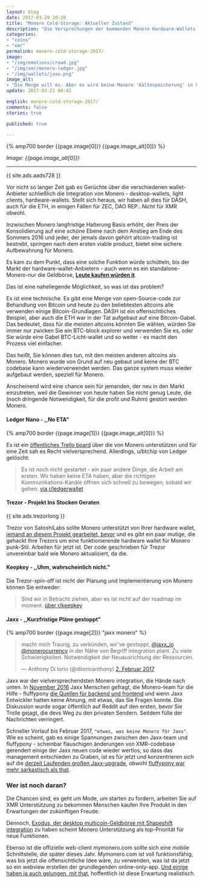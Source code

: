 ```yaml
---
layout: blog
date: 2017-03-20 20:20
title: "Monero Cold-Storage: Aktueller Zustand"
description: "Die Versprechungen der kommenden Monero Hardware-Wallets sind jetzt nur Versprechen."
categories:
- "coins"
- "xmr"
permalink: monero-cold-storage-2017/
image:
- "/img/emotions/crowd.jpg"
- "/img/xmr/monero-ledger.jpg"
- "/img/wallets/jaxx.png"
image_alt:
- "Die Menge will es. Aber es wird keine Monero 'Kältespeicherung' in kürzester Zeit sein, obwohl dieses einzelne Produkt einen neuen Führer auf dem Gebiet der Hardware-Geldbörsen machen könnte."
update: 2017-03-21 00:42

english: monero-cold-storage-2017/
comments: false
stories: true

published: true

---
```


{% amp700 border {{page.image[0]}} {{page.image_alt[0]}} %}

_Image: {{page.image_alt[0]}}_

________________________


{{ site.ads.aads728 }}

Vor nicht so langer Zeit gab es Gerüchte über die verschiedenen wallet-Anbieter schließlich die Integration von Monero - desktop-wallets, light clients, hardware-wallets. Stellt sich heraus, wir haben all dies für DASH, auch für die ETH, in einigen Fällen für ZEC, DAO REP...Nicht für XMR obwohl.

Inzwischen Monero langfristige Halterung Basis erhöht, der Preis der Konsolidierung auf eine schöne Ebene nach dem Anstieg am Ende des Sommers 2016 und jeder, der jemals davon gehört altcoin-trading ist bestrebt, springen nach dem ersten viable product, bietet eine sichere Aufbewahrung für Monero.

Es kam zu dem Punkt, dass eine solche Funktion würde schütteln, bis der Markt der hardware-wallet-Anbietern - auch wenn es ein standalone-Monero-nur die Geldbörse, **[Leute kaufen würden it](https://www.reddit.com/r/Monero/comments/5lf9ns/is_there_any_update_on_monero_support_for_the/)**.

Das ist eine naheliegende Möglichkeit, so was ist das problem?

Es ist eine technische. Es gibt eine Menge von open-Source-code zur Behandlung von Bitcoin und heute zu den beliebtesten altcoins alle verwenden einige Bitcoin-Grundlagen. DASH ist ein offensichtliches Beispiel, aber auch die ETH war in der Tat aufgebaut auf eine Bitcoin-Gabel. Das bedeutet, dass für die meisten altcoins könnten Sie wählen, würden Sie immer nur zwicken Sie ein BTC-block explorer und verwenden Sie es, oder Sie würde eine Gabel BTC-Licht-wallet und so weiter - es macht den Prozess viel einfacher.

Das heißt, Sie können dies tun, mit den meisten anderen altcoins als Monero. Monero wurde von Grund auf neu gebaut und keine der BTC codebase kann wiederverwendet werden. Das ganze system muss wieder aufgebaut werden, speziell für Monero.

Anscheinend wird eine chance sein für jemanden, der neu in den Markt einzutreten, weil die Gewinner von heute haben Sie nicht genug Leute, die (noch dringende Notwendigkeit, für die profit und Ruhm) gestört werden Monero.

#### Ledger Nano - ,,No ETA"

{% amp700 border {{page.image[1]}} {{page.image_alt[0]}} %}

Es ist ein [öffentliches Trello board](https://trello.com/c/wsK0myEm/52-monero-support) über die von Monero unterstützen und für eine Zeit sah es Recht vielversprechend. Allerdings, u/btchip von Ledger gelöscht:

> Es ist noch nicht gestartet - ein paar andere Dinge, die Arbeit am ersten. Wir haben keine ETA haben, aber die richtigen Kommunikations-Kanäle öffnen sich schnell zu bewegen, sobald wir gehen. [via r/ledgerwallet](https://www.reddit.com/r/Monero/comments/5lf9ns/is_there_any_update_on_monero_support_for_the/dbvmfo0/)


#### Trezor - Projekt Ins Stocken Geraten

<p>
{{ site.ads.trezorlong }}
</p>

Trezor von SatoshiLabs sollte Monero unterstützt von Ihrer hardware wallet, [jemand an diesem Projekt gearbeitet, bevor](https://www.altcointrading.net/monero-wallet/) und es gibt ein paar mutige, die gehackt Ihre Trezors um eine funktionierende hardware wallet für Monero punk-Stil. Arbeiten für jetzt ist. Der code geschrieben für Trezor unvereinbar bald wie Monero aktualisiert, da die.


#### Keepkey - ,,Uhm, wahrscheinlich nicht."

Die Trezor-spin-off ist nicht der Planung und Implementierung von Monero können Sie entweder:

> Sind wir in Betracht ziehen, aber es ist nicht auf der roadmap im moment. [ über r/keepkey](https://www.reddit.com/r/keepkey/comments/5m58vv/monero_support/dc1fkzx/)

#### Jaxx - ,,Kurzfristige Pläne gestoppt"

{% amp700 border {{page.image[2]}} "jaxx monero" %}

<blockquote class="twitter-tweet" data-lang="en-gb"><p lang="de" dir="ltr">macht mich Traurig, zu verkünden, wir&#39;ve gestoppt, <a href="https://twitter.com/jaxx_io">@jaxx_io</a> <a href="https://twitter.com/monerocurrency">@monerocurrency</a> in der Nähe von Begriff integration plant. Zu viele Schwierigkeiten. Notwendigkeit der Neuausrichtung der Ressourcen.</p>&mdash; Anthony Di Iorio (@diiorioanthony) <a href="https://twitter.com/diiorioanthony/status/826953622088982528">2. Februar 2017</a></blockquote>

Jaxx war der vielversprechendsten Monero integration, die Hände nach unten. In [November 2016]( http://decentral.ca/jaxx-monero-integration-update/) Jaxx Menschen gefragt, die Monero-team für die Hilfe - fluffypony [die Quellen für backend und frontend](https://www.reddit.com/r/Monero/comments/5dsqrf/jaxx_monero_integration_update_3/da73yrj) und wenn Jaxx Entwickler hatten keine Ahnung, mit etwas, das Sie Fragen konnte. Die Diskussion wurde sogar öffentlich auf Reddit auf den ersten, bevor Sie Trolle gejagt, die devs Weg zu den privaten Sendern. Seitdem fülle der Nachrichten verringert.

Schneller Vorlauf bis Februar 2017, `"etwas, was keine Monero für Jaxx"`. Wie es scheint, gab es einige Spannungen zwischen den Jaxx-team und fluffypony - scheinbar flauschigen änderungen von XMR-codebase gerendert einige der Jaxx neuen code wieder wertlos, so dass das management entschieden zu Graben, ist es für jetzt und konzentrieren sich auf die [derzeit Laufenden großen Jaxx-upgrade](https://twitter.com/diiorioanthony/status/842000749106237441), obwohl [fluffypony war mehr sarkastisch als that](https://www.reddit.com/r/Monero/comments/5rjll8/looks_like_monero_wont_be_in_jaxx_for_a_while/dd7yfo6/).

### Wer ist noch daran?

Die Chancen sind, es geht um Mode, um starten zu fordern, arbeiten Sie auf XMR Unterstützung zu bekommen Menschen kaufen Ihre Produkt in den Erwartungen der zukünftigen Freude.

Dennoch, [Exodus, der desktop multicoin-Geldbörse mit Shapeshift integration](https://www.exodus.io/) zu haben scheint Monero Unterstützung als top-Priorität für neue Funktionen.

Ebenso ist die offizielle web-client mymonero.com sollte sich eine mobile Schnittstelle, die später dieses Jahr. Mymonero.com ist voll funktionsfähig, was bis jetzt die offensichtliche Idee wäre, zu verwenden, was ist da jetzt so ein webview erstellen der grundlegenden online-only-app. [Und einige haben ja auch gelungen, mit that](https://www.reddit.com/r/Monero/comments/5tfz27/why_not_use_opensourced_mymonero_fronend_as_quick/), hoffentlich ist diese Erwartung realistisch.

